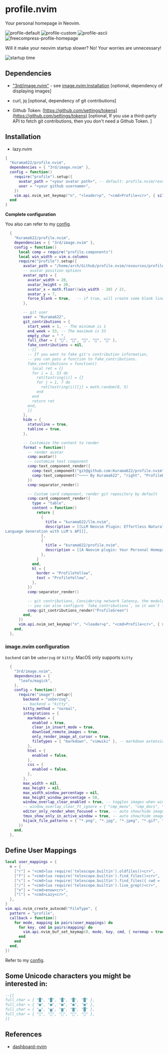 # profile.nvim

Your personal homepage in Neovim.

![profile-default](https://github.com/user-attachments/assets/ec627c79-ebac-46f5-8728-57472836642a)
![profile-custom](https://github.com/user-attachments/assets/24f8d775-f484-47a1-a278-b011817db08b)
![profile-ascii](https://github.com/user-attachments/assets/8987ecac-4e98-4aec-8f04-26f0ad598603)
![freecompress-profile-homepage](https://github.com/user-attachments/assets/890bade1-609c-4a95-8329-841831428310)


Will it make your neovim startup slower? No! Your worries are unnecessary!

![startup time](https://github.com/user-attachments/assets/121fd395-7631-4400-9ff0-351fc6f94786)


## Dependencies

- ["3rd/image.nvim"](https://github.com/3rd/image.nvim) - see [image.nvim:Installation](https://github.com/3rd/image.nvim?tab=readme-ov-file#installation) \[optional, dependency of displaying images\]


- curl, jq \[optional, dependency of git contributions\]

- Github Token: [https://github.com/settings/tokens](https://github.com/settings/tokens) \[optional, If you use a third-party API to fetch git contributions, then you don't need a Github Token. \]

## Installation

- lazy.nvim

```lua
{
  "Kurama622/profile.nvim",
  dependencies = { "3rd/image.nvim" },
  config = function()
    require("profile").setup({
      avatar_path = "<your avatar path>", -- default: profile.nvim/resources/profile.png
      user = "<your github username>",
    })
    vim.api.nvim_set_keymap("n", "<leader>p", "<cmd>Profile<cr>", { silent = true })
  end
}
```


**Complete configuration**

You also can refer to my [config](https://github.com/Kurama622/.lazyvim/blob/main/lua/plugins/profile.lua).

```lua
  {
    "Kurama622/profile.nvim",
    dependencies = { "3rd/image.nvim" },
    config = function()
      local comp = require("profile.components")
      local win_width = vim.o.columns
      require("profile").setup({
        avatar_path = "/home/arch/Github/profile.nvim/resources/profile.png",
        -- avatar position options
        avatar_opts = {
          avatar_width = 20,
          avatar_height = 20,
          avatar_x = math.floor((win_width - 20) / 2),
          avatar_y = 7,
          force_blank = true,   -- if true, will create some blank lines (avatar_height + avatar_y)
        },

        -- git user
        user = "Kurama622",
        git_contributions = {
          start_week = 1, -- The minimum is 1
          end_week = 53, -- The maximum is 53
          empty_char = " ",
          full_char = { "", "󰧞", "", "", "" },
          fake_contributions = nil,
          --[[
          -- If you want to fake git's contribution information,
          -- you can pass a function to fake_contributions.
          fake_contributions = function()
            local ret = {}
            for i = 1, 53 do
              ret[tostring(i)] = {}
              for j = 1, 7 do
                ret[tostring(i)][j] = math.random(0, 5)
              end
            end
            return ret
          end,
          ]]
        },
        hide = {
          statusline = true,
          tabline = true,
        },

        -- Customize the content to render
        format = function()
          -- render avatar
          comp:avatar()
          -- customize text component
          comp:text_component_render({
            comp:text_component("git@github.com:Kurama622/profile.nvim", "center", "ProfileRed"),
            comp:text_component("──── By Kurama622", "right", "ProfileBlue"),
          })
          comp:separator_render()

          -- Custom card component, render git repository by default
          comp:card_component_render({
            type = "table",
            content = function()
              return {
                {
                  title = "kurama622/llm.nvim",
                  description = [[LLM Neovim Plugin: Effortless Natural
Language Generation with LLM's API]],
                },
                {
                  title = "kurama622/profile.nvim",
                  description = [[A Neovim plugin: Your Personal Homepage]],
                },
              }
            end,
            hl = {
              border = "ProfileYellow",
              text = "ProfileYellow",
            },
          })
          comp:separator_render()

          -- git contributions, Considering network latency, the module will render asynchronously.
          -- you can also configure `fake_contributions`, so it won't fetch data from the Github
          comp:git_contributions_render("ProfileGreen")
        end,
      })
      vim.api.nvim_set_keymap("n", "<leader>p", "<cmd>Profile<cr>", { silent = true })
    end,
  },
```

### image.nvim configuration

`backend` can be `ueberzug` or `kitty`: MacOS only supports `kitty`

```lua
  {
    "3rd/image.nvim",
    dependencies = {
      "leafo/magick",
    },
    config = function()
      require("image").setup({
        backend = "ueberzug",
        -- backend = "kitty",
        kitty_method = "normal",
        integrations = {
          markdown = {
            enabled = true,
            clear_in_insert_mode = true,
            download_remote_images = true,
            only_render_image_at_cursor = true,
            filetypes = { "markdown", "vimwiki" }, -- markdown extensions (ie. quarto) can go here
          },
          html = {
            enabled = false,
          },
          css = {
            enabled = false,
          },
        },
        max_width = nil,
        max_height = nil,
        max_width_window_percentage = nil,
        max_height_window_percentage = 50,
        window_overlap_clear_enabled = true, -- toggles images when windows are overlapped
        -- window_overlap_clear_ft_ignore = { "cmp_menu", "cmp_docs", "" },
        editor_only_render_when_focused = true, -- auto show/hide images when the editor gains/looses focus
        tmux_show_only_in_active_window = true, -- auto show/hide images in the correct Tmux window (needs visual-activity off)
        hijack_file_patterns = { "*.png", "*.jpg", "*.jpeg", "*.gif", "*.webp", "*.avif" }, -- render image files as images when opened
      })
    end,
  },
```

## Define User Mappings

```lua
local user_mappings = {
  n = {
    ["r"] = "<cmd>lua require('telescope.builtin').oldfiles()<cr>",
    ["f"] = "<cmd>lua require('telescope.builtin').find_files()<cr>",
    ["c"] = "<cmd>lua require('telescope.builtin').find_files({ cwd = '$HOME/.config/nvim' })<cr>",
    ["/"] = "<cmd>lua require('telescope.builtin').live_grep()<cr>",
    ["n"] = "<cmd>enew<cr>",
    ["l"] = "<cmd>Lazy<cr>",
  },
}
vim.api.nvim_create_autocmd("FileType", {
  pattern = "profile",
  callback = function()
    for mode, mapping in pairs(user_mappings) do
      for key, cmd in pairs(mapping) do
        vim.api.nvim_buf_set_keymap(0, mode, key, cmd, { noremap = true, silent = true })
      end
    end
  end,
})
```
Refer to my [config](https://github.com/Kurama622/.lazyvim/blob/main/lua/plugins/profile.lua).


## Some Unicode characters you might be interested in:

```lua
--[[
full_char = { "█", "█", "█", "█", "█" },
full_char = { "■", "■", "■", "■", "■" },
full_char = { "▄", "▅", "▆", "▇", "█" },
full_char = { "", "󰧞", "", "", "" },
]]
```

## References

- [dashboard-nvim](https://github.com/nvimdev/dashboard-nvim)
